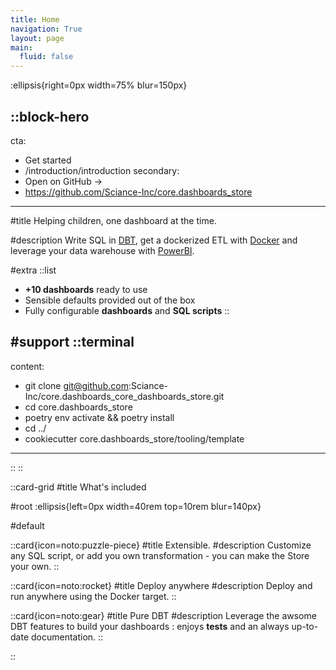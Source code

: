 ```yaml
---
title: Home
navigation: True
layout: page
main:
  fluid: false
---
```


:ellipsis{right=0px width=75% blur=150px}

::block-hero
---
cta:
  - Get started
  - /introduction/introduction
secondary:
  - Open on GitHub →
  - https://github.com/Sciance-Inc/core.dashboards_store
---

#title
Helping children, one dashboard at the time.

#description
Write SQL in [DBT](https://docs.getdbt.com/), get a dockerized ETL with [Docker](https://www.docker.com/) and leverage your data warehouse with [PowerBI](https://powerbi.microsoft.com/).

#extra
  ::list
  - **+10 dashboards** ready to use
  - Sensible defaults provided out of the box
  - Fully configurable **dashboards** and **SQL scripts**
  ::

#support
  ::terminal
  ---
  content:
  - git clone git@github.com:Sciance-Inc/core.dashboards_core_dashboards_store.git
  - cd core.dashboards_store
  - poetry env activate && poetry install
  - cd ../ 
  - cookiecutter core.dashboards_store/tooling/template 
  ---
  ::
::

::card-grid
#title
What's included

#root
:ellipsis{left=0px width=40rem top=10rem blur=140px}

#default

  ::card{icon=noto:puzzle-piece}
  #title
  Extensible.
  #description
  Customize any SQL script, or add you own transformation - you can make the Store your own.
  ::

  ::card{icon=noto:rocket}
  #title
  Deploy anywhere
  #description
  Deploy and run anywhere using the Docker target.
  ::

  ::card{icon=noto:gear}
  #title
  Pure DBT
  #description
  Leverage the awsome DBT features to build your dashboards : enjoys **tests** and an always up-to-date documentation.
  ::

::
